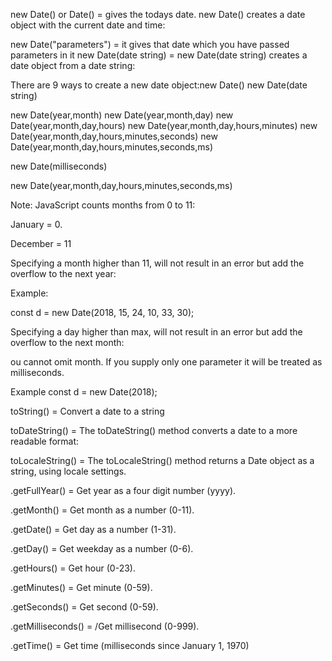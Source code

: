 new Date()  or Date() = gives the todays date.
new Date() creates a date object with the current date and time:

<!-- ---------------------------------- - ---------------------------------- -->


new Date("parameters") = it gives that date which you have passed parameters in it
new Date(date string) = 
new Date(date string) creates a date object from a date string:

<!-- ---------------------------------- - ---------------------------------- -->


There are 9 ways to create a new date object:new Date()
new Date(date string)

new Date(year,month)
new Date(year,month,day)
new Date(year,month,day,hours)
new Date(year,month,day,hours,minutes)
new Date(year,month,day,hours,minutes,seconds)
new Date(year,month,day,hours,minutes,seconds,ms)

new Date(milliseconds)


<!-- --------------------------------- -- ---------------------------------- -->

 new Date(year,month,day,hours,minutes,seconds,ms) 

 Note:
 JavaScript counts months from 0 to 11:
 
 January = 0.
 
 December = 11
 <!-- ---------------------------------- - ---------------------------------- -->

 Specifying a month higher than 11, will not result in an error but add the overflow to the next year:

Example:

const d = new Date(2018, 15, 24, 10, 33, 30);


<!-- ---------------------------------- - ---------------------------------- -->

Specifying a day higher than max, will not result in an error but add the overflow to the next month:

<!-- ---------------------------------- - ---------------------------------- -->
ou cannot omit month. If you supply only one parameter it will be treated as milliseconds.

Example
const d = new Date(2018);
<!-- ---------------------------------- - ---------------------------------- -->


<!-- --------------------------- METHODS OF DATE --------------------------- -->




<!-- ----------------------------- toString() ------------------------------ -->

toString() = Convert a date to a string


<!-- --------------------------- toDateString() ---------------------------- -->

toDateString() = The toDateString() method converts a date to a more readable format:

<!-- -------------------------- toLocaleString() --------------------------- -->

toLocaleString() = The toLocaleString() method returns a Date object as a string, using locale settings.




<!-- -------------------------- Get Date Methods --------------------------- -->

.getFullYear() =	Get year as a four digit number (yyyy).

.getMonth() = Get month as a number (0-11).

.getDate() =	Get day as a number (1-31).

.getDay() =	Get weekday as a number (0-6).

.getHours() = Get hour (0-23).

.getMinutes() = Get minute (0-59).

.getSeconds() = Get second (0-59). 

.getMilliseconds() = /Get millisecond (0-999).

.getTime() =	Get time (milliseconds since January 1, 1970)